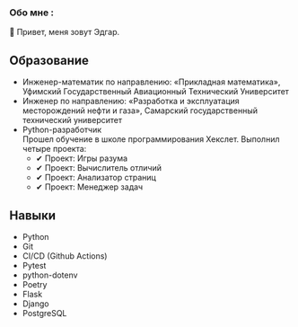 ### Обо мне :
👋 Привет, меня зовут Эдгар.

## Образование
- Инженер-математик по направлению: «Прикладная математика», Уфимский Государственный Авиационный Технический Университет
- Инженер по направлению: «Разработка и эксплуатация месторождений нефти и газа», Самарский государственный технический университет
- Python-разработчик\
  Прошел обучение в школе программирования Хекслет. 
  Выполнил четыре проекта:
  - ✔ Проект: Игры разума
  - ✔ Проект: Вычислитель отличий
  - ✔ Проект: Анализатор страниц
  - ✔ Проект: Менеджер задач

## Навыки
- Python
- Git
- CI/CD (Github Actions)
- Pytest
- python-dotenv
- Poetry
- Flask
- Django
- PostgreSQL 
